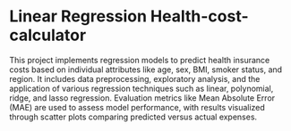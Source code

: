 # Linear Regression Health-cost-calculator

This project implements regression models to predict health insurance costs based on individual attributes like age, sex, BMI, smoker status, and region. It includes data preprocessing, exploratory analysis, and the application of various regression techniques such as linear, polynomial, ridge, and lasso regression. Evaluation metrics like Mean Absolute Error (MAE) are used to assess model performance, with results visualized through scatter plots comparing predicted versus actual expenses.
